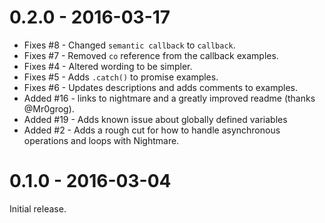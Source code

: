 # 0.2.0 - 2016-03-17
- Fixes #8 - Changed `semantic callback` to `callback`.
- Fixes #7 - Removed `co` reference from the callback examples.
- Fixes #4 - Altered wording to be simpler.
- Fixes #5 - Adds `.catch()` to promise examples.
- Fixes #6 - Updates descriptions and adds comments to examples.
- Added #16 - links to nightmare and a greatly improved readme (thanks @Mr0grog).
- Added #19 - Adds known issue about globally defined variables
- Added #2 - Adds a rough cut for how to handle asynchronous operations and loops with Nightmare.

# 0.1.0 - 2016-03-04
Initial release.
